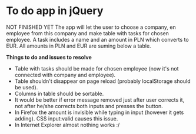 # To do app in jQuery
NOT FINISHED YET 
The app will let the user to choose a company, en employee from this company and make table with tasks for chosen employee. A task includes a name and an amount in PLN which converts to EUR. All amounts in PLN and EUR are suming below a table. 

**Things to do and issues to resolve**
- Table with tasks should be made for chosen employee (now it's not connected with company and employee).
- Table shouldn't disappear on page reload (probably localStorage should be used).
- Columns in table should be sortable.
- It would be better if error message removed just after user corrects it, not after he/she corrects both inputs and presses the button.
- In Firefox the amount is invisible while typing in input (however it gets adding). CSS input:valid causes this issue.
- In Internet Explorer almost nothing works :/
